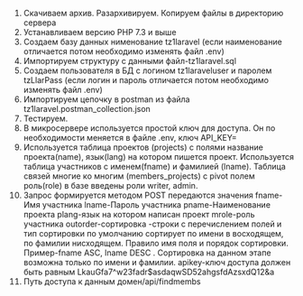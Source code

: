 1. Скачиваем архив. Разархивируем. Копируем файлы в директорию сервера
2. Устанавливаем версию PHP 7.3 и выше
3. Создаем базу данных нименование tz1laravel (если наименование отличается потом необходимо изменять файл .env)
4. Импортируем структуру с данными файл-tz1laravel.sql
5. Создаем пользователя в БД с логином tz1laraveluser и паролем tzLlarPass (если логин и пароль отличается потом необходимо изменять файл .env)
6. Импортируем цепочку в postman из файла tz1laravel.postman_collection.json
7. Тестируем.
8. В микросервере используется простой ключ для доступа. Он по необходимости меняется в файле .env, ключ API_KEY=
9. Используется таблица проектов (projects) с полями название проекта(name), язык(lang) на котором пишется проект. Используется таблица участников с именем(fname) и фамилией (lname). Таблица связей многие ко многим (members_projects) с pivot полем роль(role) в базе введены роли writer, admin. 
10. Запрос формируется методом POST передаются значения
    fname-Имя участника
    lname-Пароль участника
	pname-Наименование проекта
	plang-язык на котором написан проект
	mrole-роль участника
	outorder-сортировка -строки с перечислением полей и тип сортировки по умолчанию сортирует по имени в восходящем, по фамилии нисходящем. Правило имя поля и порядок          сортировки. Пример-fname ASC, lname DESC . Сортировка на данном этапе возможна только по имени и фамилии.
	apikey-ключ доступа должен быть равным LkauGfa7^w23fadr$asdaqwSD52ahgsfdAzsxdQ12&a
11. Путь доступа к данным домен/api/findmembs
    
